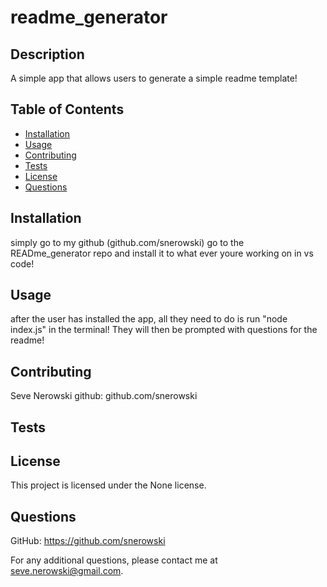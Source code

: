 # readme_generator 

## Description
A simple app that allows users to generate a simple readme template!

## Table of Contents
- [Installation](#installation)
- [Usage](#usage)
- [Contributing](#contributing)
- [Tests](#tests)
- [License](#license)
- [Questions](#questions)

## Installation
simply go to my github (github.com/snerowski) go to the READme_generator repo and install it to what ever youre working on in vs code!

## Usage
after the user has installed the app, all they need to do is run "node index.js" in the terminal! They will then be prompted with questions for the readme!


## Contributing
Seve Nerowski 
github: github.com/snerowski

## Tests


## License
This project is licensed under the None license.

## Questions
GitHub: https://github.com/snerowski

For any additional questions, please contact me at seve.nerowski@gmail.com.
